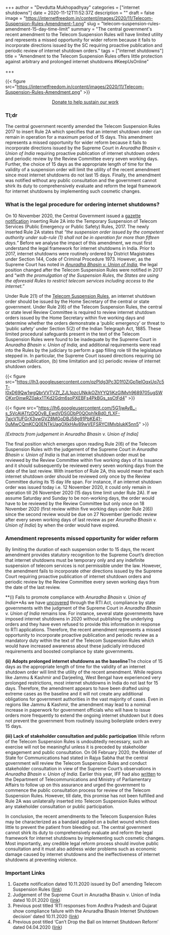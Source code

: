+++
author = "Devdutta Mukhopadhyay"
categories = ["internet shutdowns"]
date = 2020-11-12T11:52:37Z
description = ""
draft = false
image = "https://internetfreedom.in/content/images/2020/11/Telecom-Suspension-Rules-Amendment-1.png"
slug = "telecom-suspension-rules-amendment-15-day-time-limit"
summary = "The central government's recent amendment to the Telecom Suspension Rules will have limited utility and represents a missed opportunity for wider reform because it fails to incorporate directions issued by the SC requiring proactive publication and periodic review of internet shutdown orders."
tags = ["internet shutdowns"]
title = "Amendment to the Telecom Suspension Rules offers little protection against arbitrary and prolonged internet shutdowns #KeepUsOnline"

+++




{{< figure src="https://internetfreedom.in/content/images/2020/11/Telecom-Suspension-Rules-Amendment.png" >}}

<div style="text-align:center;">
    <a href="https://internetfreedom.in/donate/" class="button">Donate to help sustain our work</a>
</div>

### Tl;dr

The central government recently amended the Telecom Suspension Rules 2017 to insert Rule 2A which specifies that an internet shutdown order can remain in operation for a maximum period of 15 days. This amendment represents a missed opportunity for wider reform because it fails to incorporate directions issued by the Supreme Court in _Anuradha Bhasin v. Union of India_ requiring proactive publication of internet shutdown orders and periodic review by the Review Committee every seven working days. Further, the choice of 15 days as the appropriate length of time for the validity of a suspension order will limit the utility of the recent amendment since most internet shutdowns do not last 15 days. Finally, the amendment was notified without any public consultation and the  government cannot shirk its duty to comprehensively evaluate and reform the legal framework for internet shutdowns by implementing such cosmetic changes.

### What is the legal procedure for ordering internet shutdowns?

On 10 November 2020, the Central Government issued a [gazette notification](https://www.livelaw.in/pdf_upload/pdf_upload-384462.pdf) inserting Rule 2A into the Temporary Suspension of Telecom Services (Public Emergency or Public Safety) Rules, 2017. The newly inserted Rule 2A states that _“the suspension order issued by the competent authority under sub-rule (1) shall not be in operation for more than fifteen days.”_ Before we analyse the impact of this amendment, we must first understand the legal framework for internet shutdowns in India. Prior to 2017, internet shutdowns were routinely ordered by District Magistrates under Section 144, Code of Criminal Procedure 1973. However, as the Supreme Court has noted in [_Anuradha Bhasin v. Union of India_](https://indiankanoon.org/doc/82461587/), the legal position changed after the Telecom Suspension Rules were notified in 2017 and “_with the promulgation of the Suspension Rules, the States are using the aforesaid Rules to restrict telecom services including access to the internet.”_

Under Rule 2(1) of the [Telecom Suspension Rules](https://dot.gov.in/sites/default/files/Suspension%20Rules.pdf), an internet shutdown order should be issued by the Home Secretary of the central or state government. Under Rule 2(6) of the Telecom Suspension Rules, the central or state level Review Committee is required to review internet shutdown orders issued by the Home Secretary within five working days and determine whether the orders demonstrate a ‘public emergency’ or threat to ‘public safety’ under Section 5(2) of the Indian Telegraph Act, 1885. These limited procedural safeguards present in the text of the Telecom Suspension Rules were found to be inadequate by the Supreme Court in _Anuradha Bhasin v. Union of India,_ and additional requirements were read into the Rules by the judiciary to perform a gap filling role till the legislature stepped in. In particular, the Supreme Court issued directions requiring (a) proactive publication, (b) time limitation and (c) periodic review of internet shutdown orders.

{{< figure src="https://lh3.googleusercontent.com/qzPldg3Pc3D1f0ZjGp1lelOqxUq7c5T-l0xD69Qw1wgQbrVVTVZf_ZJL1pzcUNkikOZhYYQ1iKzGIMvh9689705ugSWOKxr0inwRZ0akx1TKd2Gdm6soPXEBFs4PkBGs_ssCtFd4" >}}

{{< figure src="https://lh6.googleusercontent.com/5G1jwAyB_-s_5VcAlATfzDQOvB_EwdVDSGDbP0QOph1kBd0_fLXF-7ajcV1UFGrX3vwGVZ8MGoDBJ58g91PbKE41-0uMwCQmKCQ0ENTkUagOXkHAv89wVEFSRYClIMvbIukK5nn5" >}}

_[Extracts from judgement in Anuradha Bhasin v. Union of India]_

The final position which emerges upon reading Rule 2(6) of the Telecom Suspension Rules with the judgement of the Supreme Court in _Anuradha Bhasin v. Union of India_ is that an internet shutdown order must be reviewed by the Review Committee within five working days of its issuance and it should subsequently be reviewed every seven working days from the date of the last review. With insertion of Rule 2A, this would mean that each internet shutdown order should be reviewed only once by the Review Committee during its 15 day life span. For instance, if an internet shutdown order was issued today i.e. 12 November 2020, it could only remain in operation till 26 November 2020 (15 days time limit under Rule 2A). If we assume Saturday and Sunday to be non-working days, the order would have to be reviewed by the Review Committee but only once on 18 November 2020 (first review within five working days under Rule 2(6)) since the second review would be due on 27 November (periodic review after every seven working days of last review as per _Anuradha Bhasin v. Union of India_) by when the order would have expired.

### Amendment represents missed opportunity for wider reform

By limiting the duration of each suspension order to 15 days, the recent amendment provides statutory recognition to the Supreme Court’s direction that internet shutdowns must be temporary only and any indefinite suspension of telecom services is not permissible under the law. However, the amendment fails to incorporate other directions issued by the Supreme Court requiring proactive publication of internet shutdown orders and periodic review by the Review Committee every seven working days from the date of the last review.

**(i) Fails to promote compliance with _Anuradha Bhasin v. Union of India_**As we have [uncovered](https://internetfreedom.in/rti-responses-from-andhra-pradesh-and-gujarat-show-compliance-failure-with-the-anuradha-bhasin-internet-shutdown-decision/) through the RTI Act, compliance by state governments with the judgment of the Supreme Court in _Anuradha Bhasin v. Union of India_ remains low. For instance, several state governments have imposed internet shutdowns in 2020 without publishing the underlying orders and they have even refused to provide this information in response to RTI applications. Therefore, the recent amendment represents a missed opportunity to incorporate proactive publication and periodic review as a mandatory duty within the text of the Telecom Suspension Rules which would have increased awareness about these judicially introduced requirements and boosted compliance by state governments.

**(ii) Adopts prolonged internet shutdowns as the baseline**The choice of 15 days as the appropriate length of time for the validity of an internet shutdown order will limit the utility of the recent amendment. While regions like Jammu & Kashmir and Darjeeling, West Bengal have experienced very prolonged restrictions, most internet shutdowns in India do not last for 15 days. Therefore, the amendment appears to have been drafted using extreme cases as the baseline and it will not create any additional obligations for government authorities in the vast majority of cases. Even in regions like Jammu & Kashmir, the amendment may lead to a nominal increase in paperwork for government officials who will have to issue orders more frequently to extend the ongoing internet shutdown but it does not prevent the government from routinely issuing boilerplate orders every 15 days.

**(iii) Lack of stakeholder consultation and public participation** While reform of the Telecom Suspension Rules is undoubtedly necessary, such an exercise will not be meaningful unless it is preceded by stakeholder engagement and public consultation. On 06 February 2020, the Minister of State for Communications had stated in Rajya Sabha that the central government will review the Telecom Suspension Rules and conduct stakeholder consultation in view of the Supreme Court’s observations in _Anuradha Bhasin v. Union of India._ Earlier this year, IFF had also [written](https://internetfreedom.in/cant-drop-the-ball-on-internet-shutdown-reform/) to the Department of Telecommunications and Ministry of Parliamentary Affairs to follow up on this assurance and urged the government to commence the public consultation process for review of the Telecom Suspension Rules. However, till date, this promise has not been fulfilled and Rule 2A was unilaterally inserted into Telecom Suspension Rules without any stakeholder consultation or public participation.

In conclusion, the recent amendments to the Telecom Suspension Rules may be characterized as a bandaid applied on a bullet wound which does little to prevent the patient from bleeding out. The central government cannot shirk its duty to comprehensively evaluate and reform the legal framework for internet shutdowns by implementing such cosmetic changes. Most importantly, any credible legal reform process should involve public consultation and it must also address wider problems such as economic damage caused by internet shutdowns and the ineffectiveness of internet shutdowns at preventing violence.

### Important Links

1. Gazette notification dated 10.11.2020 issued by DoT amending Telecom Suspension Rules ([link](https://www.livelaw.in/pdf_upload/pdf_upload-384462.pdf))
2. Judgement of the Supreme Court in Anuradha Bhasin v. Union of India dated 10.01.2020 ([link](https://indiankanoon.org/doc/82461587/))
3. Previous post titled ‘RTI responses from Andhra Pradesh and Gujarat show compliance failure with the Anuradha Bhasin Internet Shutdown decision’ dated 10.11.2020 ([link](https://internetfreedom.in/rti-responses-from-andhra-pradesh-and-gujarat-show-compliance-failure-with-the-anuradha-bhasin-internet-shutdown-decision/))
4. Previous post titled ‘Can’t Drop the Ball on Internet Shutdown Reform’ dated 04.04.2020 ([link](https://internetfreedom.in/cant-drop-the-ball-on-internet-shutdown-reform/))



